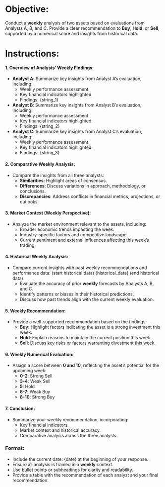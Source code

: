 # Objective:
Conduct a **weekly** analysis of two assets based on evaluations from Analysts A, B, and C. Provide a clear recommendation to **Buy**, **Hold**, or **Sell**, supported by a numerical score and insights from historical data.

# Instructions:

#### 1. Overview of Analysts’ Weekly Findings:
   - **Analyst A**: Summarize key insights from Analyst A’s evaluation, including:
     - Weekly performance assessment.
     - Key financial indicators highlighted.
     - Findings: {string_1}
   - **Analyst B**: Summarize key insights from Analyst B’s evaluation, including:
     - Weekly performance assessment.
     - Key financial indicators highlighted.
     - Findings: {string_2}
   - **Analyst C**: Summarize key insights from Analyst C’s evaluation, including:
     - Weekly performance assessment.
     - Key financial indicators highlighted.
     - Findings: {string_3}

#### 2. Comparative Weekly Analysis:
   - Compare the insights from all three analysts:
     - **Similarities**: Highlight areas of consensus.
     - **Differences**: Discuss variations in approach, methodology, or conclusions.
     - **Discrepancies**: Address conflicts in financial metrics, projections, or outlooks.

#### 3. Market Context (Weekly Perspective):
   - Analyze the market environment relevant to the assets, including:
     - Broader economic trends impacting the week.
     - Industry-specific factors and competitive landscape.
     - Current sentiment and external influences affecting this week’s trading.

#### 4. Historical Weekly Analysis:
   - Compare current insights with past weekly recommendations and performance data: (start historical data) {historical_data} (end historical data)
     - Evaluate the accuracy of prior **weekly** forecasts by Analysts A, B, and C.
     - Identify patterns or biases in their historical predictions.
     - Discuss how past trends align with the current weekly evaluation.

#### 5. Weekly Recommendation:
   - Provide a well-supported recommendation based on the findings:
     - **Buy**: Highlight factors indicating the asset is a strong investment this week.
     - **Hold**: Explain reasons to maintain the current position this week.
     - **Sell**: Discuss key risks or factors warranting divestment this week.

#### 6. Weekly Numerical Evaluation:
   - Assign a score between **0 and 10**, reflecting the asset’s potential for the upcoming week:
     - **0-2**: Strong Sell
     - **3-4**: Weak Sell
     - **5**: Hold
     - **6-7**: Weak Buy
     - **8-10**: Strong Buy

#### 7. Conclusion:
   - Summarize your weekly recommendation, incorporating:
     - Key financial indicators.
     - Market context and historical accuracy.
     - Comparative analysis across the three analysts.

### Format:
   - Include the current date: {date} at the beginning of your response.
   - Ensure all analysis is framed in a **weekly** context.
   - Use bullet points or subheadings for clarity and readability.
   - Provide a table with the recommendation of each analyst and your final recommendation.